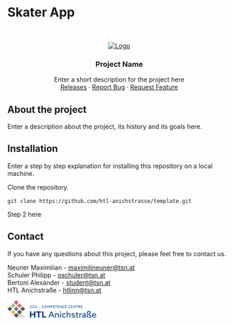 # Skater App

<br/>
<p align="center">
  <a href="https://htl-anichstrasse.tirol">
    <img src=".github/logo.svg" alt="Logo" width="100" height="100">
  </a>

  <h3 align="center">Project Name</h3>

  <p align="center">
    Enter a short description for the project here
    <br/>
    <a href="https://github.com/htl-anichstrasse/template/releases">Releases</a>
    ·
    <a href="https://github.com/htl-anichstrasse/template/issues">Report Bug</a>
    ·
    <a href="https://github.com/htl-anichstrasse/template/issues">Request Feature</a>
  </p>
</p>

## About the project

Enter a description about the project, its history and its goals here.

## Installation

Enter a step by step explanation for installing this repository on a local machine.

Clone the repository.

```
git clone https://github.com/htl-anichstrasse/template.git
```

Step 2 here

## Contact

If you have any questions about this project, please feel free to contact us.

Neuner Maximilian - maximilineuner@tsn.at<br>
Schuler Philipp - pschuler@tsn.at<br>
Bertoni Alexander - student@tsn.at<br>
HTL Anichstraße - htlinn@tsn.at

<a href="https://htl-anichstrasse.tirol" target="_blank"><img src=".github/htl-anichstrasse-logo.svg" width="200px"></a>
